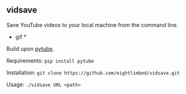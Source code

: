 ## vidsave
Save YouTube videos to your local machine from the command line.

* gif *

Build upon [pytube](https://github.com/nficano/pytube).

Requirements: `pip install pytube`

Installation: `git clone https://github.com/eightlimbed/vidsave.git`

Usage: `./vidsave URL <path>`
